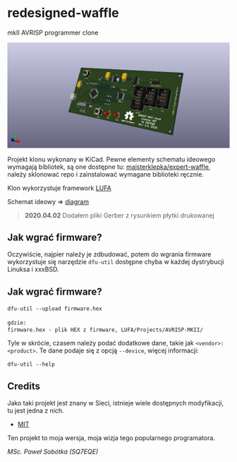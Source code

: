 # redesigned-waffle
mkII AVRISP programmer clone

![PCB 3D view](https://github.com/majsterklepka/redesigned-waffle/raw/master/avrisp-mkII-clone/avrisp-mkII-clone.png "PCB Board 3D view")


Projekt klonu wykonany w KiCad. Pewne elementy schematu ideowego wymagają bibliotek, są one dostępne tu: [majsterklepka/expert-waffle](https://github.com/majsterklepka/expert-waffle "eeschema KiCad Libraries"), należy sklonować repo i zainstalować wymagane biblioteki ręcznie.

Klon wykorzystuje framework [LUFA](https://github.com/abcminiuser/lufa "LUFA")

Schemat ideowy => [diagram](/avrisp-mkII-clone/avrisp-mkII-clone.pdf "diagram")

> **2020.04.02**   Dodałem pliki Gerber z rysunkiem płytki drukowanej

## Jak wgrać firmware?

Oczywiście, najpier należy je zdbudować, potem do wgrania firmware wykorzystuje się narzędzie `dfu-util` dostępne chyba w każdej dystrybucji Linuksa i xxxBSD.

## Jak wgrać firmware?

```
dfu-util --upload firmware.hex

gdzie:
firmware.hex - plik HEX z firmware, LUFA/Projects/AVRISP-MKII/

```

Tyle w skrócie, czasem należy podać dodatkowe dane, takie jak `<vendor>:<product>`. Te dane podaje się z opcją `--device`, więcej informacji:

```
dfu-util --help
```

## Credits

Jako taki projekt jest znany w Sieci, istnieje wiele dostępnych modyfikacji, tu jest jedna z nich.

- [MIT](https://raw.githubusercontent.com/majsterklepka/redesigned-waffle/master/LICENSE "MIT License content")

Ten projekt to moja wersja, moja wizja tego popularnego programatora.

_MSc. Paweł Sobótka (SQ7EQE)_

